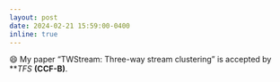 ```yaml
---
layout: post
date: 2024-02-21 15:59:00-0400
inline: true
---
```


:smile: My paper “TWStream: Three-way stream clustering” is accepted by ***TFS* **(CCF-B)**.